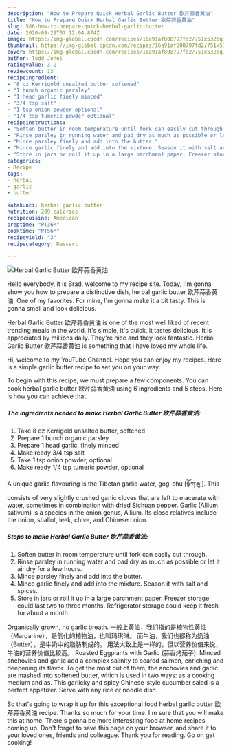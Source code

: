 ```yaml
---
description: "How to Prepare Quick Herbal Garlic Butter 欧芹蒜香黄油"
title: "How to Prepare Quick Herbal Garlic Butter 欧芹蒜香黄油"
slug: 586-how-to-prepare-quick-herbal-garlic-butter
date: 2020-09-29T07:12:04.874Z
image: https://img-global.cpcdn.com/recipes/16a91af808797fd2/751x532cq70/herbal-garlic-butter-欧芹蒜香黄油-recipe-main-photo.jpg
thumbnail: https://img-global.cpcdn.com/recipes/16a91af808797fd2/751x532cq70/herbal-garlic-butter-欧芹蒜香黄油-recipe-main-photo.jpg
cover: https://img-global.cpcdn.com/recipes/16a91af808797fd2/751x532cq70/herbal-garlic-butter-欧芹蒜香黄油-recipe-main-photo.jpg
author: Todd Jones
ratingvalue: 3.2
reviewcount: 13
recipeingredient:
- "8 oz Kerrigold unsalted butter softened"
- "1 bunch organic parsley"
- "1 head garlic finely minced"
- "3/4 tsp salt"
- "1 tsp onion powder optional"
- "1/4 tsp tumeric powder optional"
recipeinstructions:
- "Soften butter in room temperature until fork can easily cut through."
- "Rinse parsley in running water and pad dry as much as possible or let it air dry for a few hours."
- "Mince parsley finely and add into the butter."
- "Mince garlic finely and add into the mixture. Season it with salt and spices."
- "Store in jars or roll it up in a large parchment paper. Freezer storage could last two to three months. Refrigerator storage could keep it fresh for about a month."
categories:
- Recipe
tags:
- herbal
- garlic
- butter

katakunci: herbal garlic butter 
nutrition: 209 calories
recipecuisine: American
preptime: "PT36M"
cooktime: "PT56M"
recipeyield: "3"
recipecategory: Dessert

---
```



![Herbal Garlic Butter 欧芹蒜香黄油](https://img-global.cpcdn.com/recipes/16a91af808797fd2/751x532cq70/herbal-garlic-butter-欧芹蒜香黄油-recipe-main-photo.jpg)

Hello everybody, it is Brad, welcome to my recipe site. Today, I'm gonna show you how to prepare a distinctive dish, herbal garlic butter 欧芹蒜香黄油. One of my favorites. For mine, I'm gonna make it a bit tasty. This is gonna smell and look delicious.

Herbal Garlic Butter 欧芹蒜香黄油 is one of the most well liked of recent trending meals in the world. It's simple, it's quick, it tastes delicious. It is appreciated by millions daily. They're nice and they look fantastic. Herbal Garlic Butter 欧芹蒜香黄油 is something that I have loved my whole life.

Hi, welcome to my YouTube Channel. Hope you can enjoy my recipes. Here is a simple garlic butter recipe to set you on your way.


To begin with this recipe, we must prepare a few components. You can cook herbal garlic butter 欧芹蒜香黄油 using 6 ingredients and 5 steps. Here is how you can achieve that.

<!--inarticleads1-->

##### The ingredients needed to make Herbal Garlic Butter 欧芹蒜香黄油:

1. Take 8 oz Kerrigold unsalted butter, softened
1. Prepare 1 bunch organic parsley
1. Prepare 1 head garlic, finely minced
1. Make ready 3/4 tsp salt
1. Take 1 tsp onion powder, optional
1. Make ready 1/4 tsp tumeric powder, optional


A unique garlic flavouring is the Tibetan garlic water, gog-chu [སྒོག་ཆུ་]. This consists of very slightly crushed garlic cloves that are left to macerate with water, sometimes in combination with dried Sichuan pepper. Garlic (Allium sativum) is a species in the onion genus, Allium. Its close relatives include the onion, shallot, leek, chive, and Chinese onion. 

<!--inarticleads2-->

##### Steps to make Herbal Garlic Butter 欧芹蒜香黄油:

1. Soften butter in room temperature until fork can easily cut through.
1. Rinse parsley in running water and pad dry as much as possible or let it air dry for a few hours.
1. Mince parsley finely and add into the butter.
1. Mince garlic finely and add into the mixture. Season it with salt and spices.
1. Store in jars or roll it up in a large parchment paper. Freezer storage could last two to three months. Refrigerator storage could keep it fresh for about a month.


Organically grown, no garlic breath. 一般上黄油，我们指的是植物性黄油（Margarine），是氢化的植物油，也叫玛琪琳。 而牛油，我们也都称为奶油（Butter），是牛奶中的脂肪制成的。 用法大致上是一样的，但以营养价值来说， 牛油的营养价值比较高。 Roasted Eggplants with Garlic (蒜香烤茄子). Minced anchovies and garlic add a complex salinity to seared salmon, enriching and deepening its flavor. To get the most out of them, the anchovies and garlic are mashed into softened butter, which is used in two ways: as a cooking medium and as. This garlicky and spicy Chinese-style cucumber salad is a perfect appetizer. Serve with any rice or noodle dish. 

So that's going to wrap it up for this exceptional food herbal garlic butter 欧芹蒜香黄油 recipe. Thanks so much for your time. I'm sure that you will make this at home. There's gonna be more interesting food at home recipes coming up. Don't forget to save this page on your browser, and share it to your loved ones, friends and colleague. Thank you for reading. Go on get cooking!
